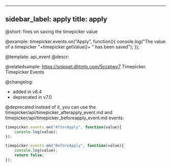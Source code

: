 
---
sidebar_label: apply
title: apply
---          

@short: fires on saving the timepicker value




@example:
timepicker.events.on("Apply", function(){
    console.log("The value of a timepicker "+timepicker.getValue()+ " has been saved");
});


@template: api_event
@descr:

@relatedsample: https://snippet.dhtmlx.com/5ccptwy7	Timepicker. Timepicker Events

@changelog: 

- added in v6.4
- deprecated in v7.0

@deprecated:instead of it, you can use the timepicker/api/timepicker_afterapply_event.md and timepicker/api/timepicker_beforeapply_event.md events:

~~~js
timepicker.events.on("AfterApply", function(value){
	console.log(value);
});

timepicker.events.on("BeforeApply", function(value){
	console.log(value);
    return false;
});
~~~
